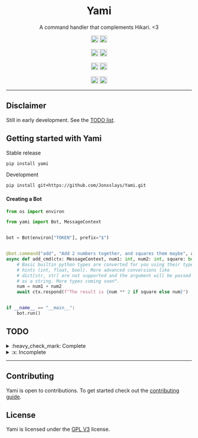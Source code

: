 <h1 align="center">Yami</h1>
<p align="center">A command handler that complements Hikari. <3</p>
<p align="center">
<a href="https://pepy.tech/project/yami"><img height="20" alt="Downloads" src="https://static.pepy.tech/personalized-badge/yami?period=total&units=international_system&left_color=grey&right_color=blue&left_text=Downloads"></a>
<a href="https://python.org"><img height="20" alt="Python versions" src="https://img.shields.io/pypi/pyversions/yami?label=Python&logo=python"></a>
</p>
<p align="center">
<a href="https://github.com/Jonxslays/Yami/blob/master/LICENSE"><img height="20" alt="License" src="https://img.shields.io/pypi/l/yami?label=License"></a>
<a href="https://pypi.org/project/yami"><img height="20" alt="Stable version" src="https://img.shields.io/pypi/v/yami?label=Stable&logo=pypi"></a>
</p>
<p align="center">
<a href="https://github.com/Jonxslays/Yami"><img height="20" alt="Last Commit" src="https://img.shields.io/maintenance/yes/2021?label=Maintained"></a>
<a href="https://github.com/Jonxslays/Yami"><img height="20" alt="Last Commit" src="https://img.shields.io/github/last-commit/jonxslays/yami?label=Last%20Commit&logo=git"></a>

<p align="center">
<a href="https://github.com/Jonxslays/Yami/actions/workflows/ci.yml"><img height="20" alt="Last Commit" src="https://img.shields.io/github/workflow/status/Jonxslays/Yami/CI?label=Build&logo=github"></a>
<a href="https://codeclimate.com/github/Jonxslays/Yami"><img height="20" alt="Last Commit" src="https://img.shields.io/codeclimate/coverage/Jonxslays/Yami?label=Coverage&logo=Code%20Climate"></a>
</p>

---

## Disclaimer

Still in early development. See the [TODO list](#TODO).

## Getting started with Yami

Stable release

```bash
pip install yami
```

Development

```bash
pip install git+https://github.com/Jonxslays/Yami.git
```

#### Creating a Bot

```py
from os import environ

from yami import Bot, MessageContext


bot = Bot(environ["TOKEN"], prefix="$")


@bot.command("add", "Add 2 numbers together, and squares them maybe", aliases=["sum"])
async def add_cmd(ctx: MessageContext, num1: int, num2: int, square: bool = False) -> None:
    # Basic builtin python types are converted for you using their type
    # hints (int, float, bool). More advanced conversions like
    # dict[str, str] are not supported and the argument will be passed
    # as a string. More types coming soon™.
    num = num1 + num2
    await ctx.respond(f"The result is {num ** 2 if square else num}")


if __name__ == "__main__":
    bot.run()
```

## TODO

<div class="todolist" after=>
<div class="todocolumn">

<details>
<summary> :heavy_check_mark: Complete</summary>

- [x] CI and testing
- [x] Fully typed
- [x] Bot
- [x] Message Commands
- [x] Message Context
- [x] Modules
- [x] Exceptions (WIP)

</details>
</div>

<div class="todocolumn">

<details>
<summary> :x: Incomplete</summary>

- [ ] Checks
- [ ] Events
- [ ] Hooks?
- [ ] Slash Commands
- [ ] Slash Context
- [ ] Converters
- [ ] Utils
- [ ] Proper command arg type parsing
- [ ] QOL methods

</details>
</div>
</div>

---

## Contributing

Yami is open to contributions. To get started check out the
[contributing guide](https://github.com/Jonxslays/Yami/blob/master/CONTRIBUTING.md).

## License

Yami is licensed under the [GPL V3](https://github.com/Jonxslays/Yami/blob/master/LICENSE) license.
